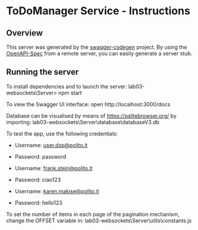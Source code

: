 # ToDoManager Service - Instructions

## Overview
This server was generated by the [swagger-codegen](https://github.com/swagger-api/swagger-codegen) project.  By using the [OpenAPI-Spec](https://github.com/OAI/OpenAPI-Specification) from a remote server, you can easily generate a server stub.

## Running the server

To install dependencies and to launch the server:
lab03-websockets\Server> npm start

To view the Swagger UI interface:
open http://localhost:3000/docs

Database can be visualised by means of https://sqlitebrowser.org/ by importing:
lab03-websockets\Server\database\databaseV3.db

To test the app, use the following credentials:
- Username: user.dsp@polito.it
- Password: password

- Username: frank.stein@polito.it
- Password: ciao123

- Username: karen.makise@polito.it
- Password: hello123


To set the number of items in each page of the pagination mechanism, change the OFFSET variable in:
lab03-websockets\Server\utils\constants.js

